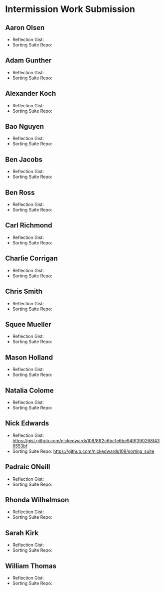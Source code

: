 # Intermission Work Submission

## Aaron Olsen

* Reflection Gist:
* Sorting Suite Repo:

## Adam Gunther

* Reflection Gist:
* Sorting Suite Repo:

## Alexander Koch

* Reflection Gist:
* Sorting Suite Repo:

## Bao Nguyen

* Reflection Gist:
* Sorting Suite Repo:

## Ben Jacobs

* Reflection Gist:
* Sorting Suite Repo:

## Ben Ross

* Reflection Gist:
* Sorting Suite Repo:

## Carl Richmond

* Reflection Gist:
* Sorting Suite Repo:

## Charlie Corrigan

* Reflection Gist:
* Sorting Suite Repo:

## Chris Smith

* Reflection Gist:
* Sorting Suite Repo:

## Squee Mueller

* Reflection Gist:
* Sorting Suite Repo:

## Mason Holland

* Reflection Gist:
* Sorting Suite Repo:

## Natalia Colome

* Reflection Gist:
* Sorting Suite Repo:

## Nick Edwards

* Reflection Gist: https://gist.github.com/nickedwards109/8ff2c6bc1e6be949f390268f436553bf
* Sorting Suite Repo: https://github.com/nickedwards109/sorting_suite

## Padraic ONeill

* Reflection Gist:
* Sorting Suite Repo:

## Rhonda Wilhelmson

* Reflection Gist:
* Sorting Suite Repo:

## Sarah Kirk

* Reflection Gist:
* Sorting Suite Repo:

## William Thomas

* Reflection Gist:
* Sorting Suite Repo:
